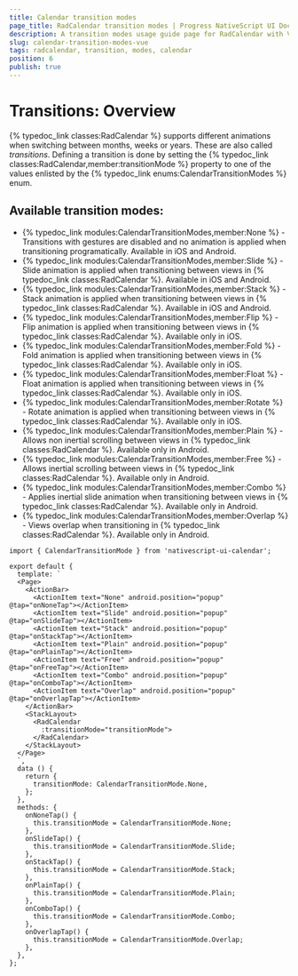 ```yaml
---
title: Calendar transition modes
page_title: RadCalendar transition modes | Progress NativeScript UI Documentation
description: A transition modes usage guide page for RadCalendar with Vue
slug: calendar-transition-modes-vue
tags: radcalendar, transition, modes, calendar
position: 6
publish: true
---
```


# Transitions: Overview
{% typedoc_link classes:RadCalendar %} supports different animations when switching between months, weeks or years. These are also called *transitions*. Defining a transition is done by setting the {% typedoc_link classes:RadCalendar,member:transitionMode %} property to one of the values enlisted by the {% typedoc_link enums:CalendarTransitionModes %} enum.

## Available transition modes:
-  {% typedoc_link modules:CalendarTransitionModes,member:None %} - Transitions with gestures are disabled and no animation is applied when transitioning programatically. Available in iOS and Android.
- {% typedoc_link modules:CalendarTransitionModes,member:Slide %} - Slide animation is applied when transitioning between views in {% typedoc_link classes:RadCalendar %}. Available in iOS and Android.
- {% typedoc_link modules:CalendarTransitionModes,member:Stack %} -  Stack animation is applied when transitioning between views in {% typedoc_link classes:RadCalendar %}. Available in iOS and Android.
- {% typedoc_link modules:CalendarTransitionModes,member:Flip %} -  Flip animation is applied when transitioning between views in {% typedoc_link classes:RadCalendar %}. Available only in iOS.
- {% typedoc_link modules:CalendarTransitionModes,member:Fold %} -  Fold animation is applied when transitioning between views in {% typedoc_link classes:RadCalendar %}. Available only in iOS.
- {% typedoc_link modules:CalendarTransitionModes,member:Float %} -  Float animation is applied when transitioning between views in {% typedoc_link classes:RadCalendar %}. Available only in iOS.
- {% typedoc_link modules:CalendarTransitionModes,member:Rotate %} -  Rotate animation is applied when transitioning between views in {% typedoc_link classes:RadCalendar %}. Available only in iOS.
- {% typedoc_link modules:CalendarTransitionModes,member:Plain %} -  Allows non inertial scrolling between views in {% typedoc_link classes:RadCalendar %}. Available only in Android.
- {% typedoc_link modules:CalendarTransitionModes,member:Free %} -  Allows inertial scrolling between views in {% typedoc_link classes:RadCalendar %}. Available only in Android.
- {% typedoc_link modules:CalendarTransitionModes,member:Combo %} -  Applies inertial slide animation when transitioning between views in {% typedoc_link classes:RadCalendar %}. Available only in Android.
- {% typedoc_link modules:CalendarTransitionModes,member:Overlap %} -  Views overlap when transitioning in {% typedoc_link classes:RadCalendar %}. Available only in Android.

```
import { CalendarTransitionMode } from 'nativescript-ui-calendar';

export default {
  template: `
  <Page>
    <ActionBar>
      <ActionItem text="None" android.position="popup" @tap="onNoneTap"></ActionItem>
      <ActionItem text="Slide" android.position="popup" @tap="onSlideTap"></ActionItem>
      <ActionItem text="Stack" android.position="popup" @tap="onStackTap"></ActionItem>
      <ActionItem text="Plain" android.position="popup" @tap="onPlainTap"></ActionItem>
      <ActionItem text="Free" android.position="popup" @tap="onFreeTap"></ActionItem>
      <ActionItem text="Combo" android.position="popup" @tap="onComboTap"></ActionItem>
      <ActionItem text="Overlap" android.position="popup" @tap="onOverlapTap"></ActionItem>
    </ActionBar>
    <StackLayout>
      <RadCalendar
        :transitionMode="transitionMode">
      </RadCalendar>
    </StackLayout>
  </Page>
  `,
  data () {
    return {
      transitionMode: CalendarTransitionMode.None,
    };
  },
  methods: {
    onNoneTap() {
      this.transitionMode = CalendarTransitionMode.None;
    },
    onSlideTap() {
      this.transitionMode = CalendarTransitionMode.Slide;
    },
    onStackTap() {
      this.transitionMode = CalendarTransitionMode.Stack;
    },
    onPlainTap() {
      this.transitionMode = CalendarTransitionMode.Plain;
    },
    onComboTap() {
      this.transitionMode = CalendarTransitionMode.Combo;
    },
    onOverlapTap() {
      this.transitionMode = CalendarTransitionMode.Overlap;
    },
  },
};
```